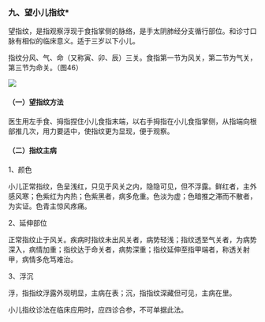 ### 九、望小儿指纹*

望指纹，是指观察浮现于食指掌侧的脉络，是手太阴肺经分支循行部位。和诊寸口脉有相似的临床意义。适于三岁以下小儿。

指纹分风、气、命（又称寅、卯、辰）三关。食指第一节为风关，第二节为气关，第三节为命关。（图46）


![](img\5图46.jpg)

#### （一）望指纹方法

医生用左手食、拇指捏住小儿食指末端，以右手拇指在小儿食指掌侧，从指端向根部推几次，用力要适中，使指纹更为显现，便于观察。

#### （二）指纹主病

1、颜色

小儿正常指纹，色呈浅红，只见于风关之内，隐隐可见，但不浮露。鲜红者，主外感风寒；色紫红为内热；色紫黑者，病多危重。色淡为虚；色暗推之滞而不散者，为实证。色青主惊风疼痛。

2、延伸部位

正常指纹止于风关。疾病时指纹未出风关者，病势轻浅；指纹透至气关者，为病势深入，病情加重；指纹达于命关者，病势深重；指纹延伸至指甲端者，称透关射甲，病情多危笃难治。

3、浮沉

浮，指指纹浮露外现明显，主病在表；沉，指指纹深藏但可见，主病在里。

小儿指纹诊法在临床应用时，应四诊合参，不可单据此法。
